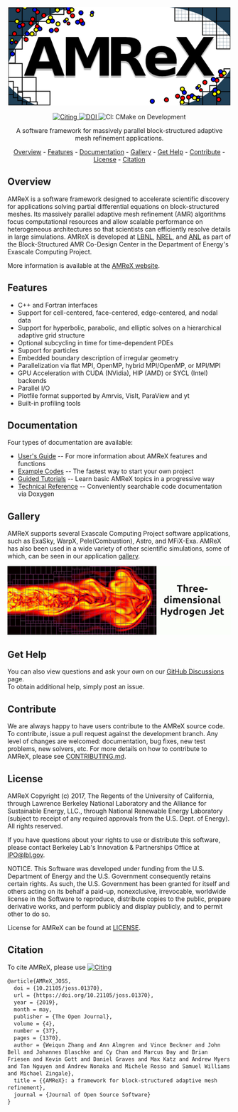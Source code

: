 <div align="center">
<img src="https://github.com/amrex-codes/amrex-codes.github.io/blob/main/images/AMReX_logo_small_banner_500.png" alt="AMReX Logo">

<p align="center">
  <a href="https://doi.org/10.21105/joss.01370">
  <img src="http://joss.theoj.org/papers/10.21105/joss.01370/status.svg" alt="Citing">
  </a>
  <a href="https://doi.org/10.5281/zenodo.2555438">
  <img src="https://zenodo.org/badge/DOI/10.5281/zenodo.2555438.svg" alt="DOI">
  </a>
  <img src="https://github.com/AMReX-codes/amrex/workflows/cmake/badge.svg?branch=development" alt="CI: CMake on Development">
</p>


<p>
A software framework for massively parallel block-structured adaptive mesh
refinement applications.
</p>

[Overview](#Overview) -
[Features](#Features) -
[Documentation](#Documentation) -
[Gallery](#Gallery) -
[Get Help](#get-help) -
[Contribute](#Contribute) -
[License](#License) -
[Citation](#Citation)

</div>

## Overview

AMReX is a software framework designed to accelerate scientific discovery for
applications solving partial differential equations on block-structured meshes. Its
massively parallel adaptive mesh refinement (AMR) algorithms focus computational
resources and allow scalable performance on heterogeneous architectures so that
scientists can efficiently resolve details in large simulations.
AMReX is developed at [LBNL](https://www.lbl.gov/), [NREL](https://www.nrel.gov/),
and [ANL](https://www.anl.gov/) as part of the Block-Structured
AMR Co-Design Center in the Department of Energy's Exascale Computing Project.

More information is available at the [AMReX website](https://amrex-codes.github.io/).

## Features

- C++ and Fortran interfaces
- Support for cell-centered, face-centered, edge-centered, and nodal data
- Support for hyperbolic, parabolic, and elliptic solves on a hierarchical adaptive grid structure
- Optional subcycling in time for time-dependent PDEs
- Support for particles
- Embedded boundary description of irregular geometry
- Parallelization via flat MPI, OpenMP, hybrid MPI/OpenMP, or MPI/MPI
- GPU Acceleration with CUDA (NVidia), HIP (AMD) or SYCL (Intel) backends
- Parallel I/O
- Plotfile format supported by Amrvis, VisIt, ParaView and yt
- Built-in profiling tools

## Documentation

Four types of documentation are available:
- [User's Guide](https://amrex-codes.github.io/amrex/docs_html/) -- For more information about AMReX features and functions
- [Example Codes](https://amrex-codes.github.io/amrex/tutorials_html/#example-codes) -- The fastest way to start your own project
- [Guided Tutorials](https://amrex-codes.github.io/amrex/tutorials_html/GuidedTutorials.html) -- Learn basic AMReX topics in a progressive way
- [Technical Reference](https://amrex-codes.github.io/amrex/doxygen/) -- Conveniently searchable code documentation via Doxygen

## Gallery

AMReX supports several Exascale Computing Project software applications, such as
ExaSky, WarpX, Pele(Combustion), Astro, and MFiX-Exa. AMReX has also been used
in a wide variety of other scientific simulations, some of which, can be seen
in our application [gallery](https://amrex-codes.github.io/amrex/gallery.html).

<div align="center">
<img src="https://github.com/amrex-codes/amrex-codes.github.io/blob/main/images/gallery_small.gif" alt="Gallery Slideshow">
</div>

## Get Help

You can also view questions
and ask your own on our [GitHub Discussions](https://github.com/AMReX-Codes/amrex/discussions) page.  
To obtain additional help, simply post an issue.

## Contribute

We are always happy to have users contribute to the AMReX source code. To
contribute, issue a pull request against the development branch.
Any level of changes are welcomed: documentation, bug fixes, new test problems,
new solvers, etc. For more details on how to contribute to AMReX, please see
[CONTRIBUTING.md](CONTRIBUTING.md).

## License

AMReX Copyright (c) 2017, The Regents of the University of California,
through Lawrence Berkeley National Laboratory and the Alliance for
Sustainable Energy, LLC., through National Renewable Energy Laboratory
(subject to receipt of any required approvals from the U.S. Dept. of
Energy).  All rights reserved.

If you have questions about your rights to use or distribute this
software, please contact Berkeley Lab's Innovation & Partnerships
Office at IPO@lbl.gov.

NOTICE.  This Software was developed under funding from the
U.S. Department of Energy and the U.S. Government consequently retains
certain rights. As such, the U.S. Government has been granted for
itself and others acting on its behalf a paid-up, nonexclusive,
irrevocable, worldwide license in the Software to reproduce,
distribute copies to the public, prepare derivative works, and perform
publicly and display publicly, and to permit other to do so.

License for AMReX can be found at [LICENSE](LICENSE).

## Citation

To cite AMReX, please use [![Citing](http://joss.theoj.org/papers/10.21105/joss.01370/status.svg)](https://doi.org/10.21105/joss.01370)

```
@article{AMReX_JOSS,
  doi = {10.21105/joss.01370},
  url = {https://doi.org/10.21105/joss.01370},
  year = {2019},
  month = may,
  publisher = {The Open Journal},
  volume = {4},
  number = {37},
  pages = {1370},
  author = {Weiqun Zhang and Ann Almgren and Vince Beckner and John Bell and Johannes Blaschke and Cy Chan and Marcus Day and Brian Friesen and Kevin Gott and Daniel Graves and Max Katz and Andrew Myers and Tan Nguyen and Andrew Nonaka and Michele Rosso and Samuel Williams and Michael Zingale},
  title = {{AMReX}: a framework for block-structured adaptive mesh refinement},
  journal = {Journal of Open Source Software}
}
```

